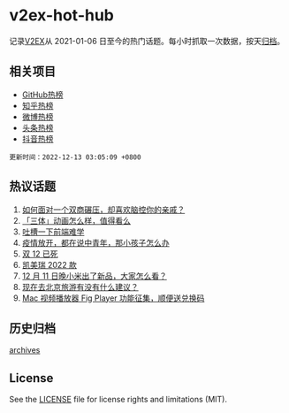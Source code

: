 # v2ex-hot-hub

 记录[V2EX](https://www.v2ex.com/)从 2021-01-06 日至今的热门话题。每小时抓取一次数据，按天[归档](archives)。
 
 ## 相关项目

- [GitHub热榜](https://github.com/snaildev/github-hot-hub)
- [知乎热榜](https://github.com/snaildev/zhihu-hot-hub)
- [微博热榜](https://github.com/snaildev/weibo-hot-hub)
- [头条热榜](https://github.com/snaildev/toutiao-hot-hub)
- [抖音热榜](https://github.com/snaildev/douyin-hot-hub)


 `更新时间：2022-12-13 03:05:09 +0800`

## 热议话题

1. [如何面对一个双商碾压，却喜欢脑控你的亲戚？](https://www.v2ex.com/t/901873)
1. [「三体」动画怎么样，值得看么](https://www.v2ex.com/t/901835)
1. [吐槽一下前端难学](https://www.v2ex.com/t/901829)
1. [疫情放开，都在说中青年，那小孩子怎么办](https://www.v2ex.com/t/901883)
1. [双 12 已死](https://www.v2ex.com/t/901832)
1. [凯美瑞 2022 款](https://www.v2ex.com/t/901910)
1. [12 月 11 日晚小米出了新品，大家怎么看？](https://www.v2ex.com/t/901826)
1. [现在去北京旅游有没有什么建议？](https://www.v2ex.com/t/901925)
1. [Mac 视频播放器 Fig Player 功能征集，顺便送兑换码](https://www.v2ex.com/t/901988)

## 历史归档

[archives](archives)

## License

See the [LICENSE](LICENSE) file for license rights and limitations (MIT).
